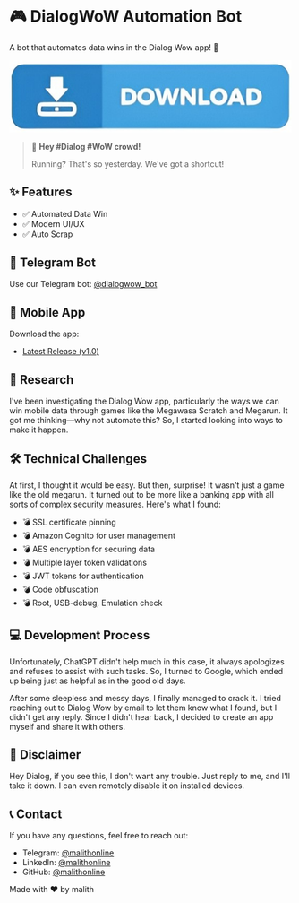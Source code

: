 # 🎮 DialogWoW Automation Bot
A bot that automates data wins in the Dialog Wow app! 🚀

[![Download APK v1.0](src/downloadbutton.jpg)](https://github.com/malithonline/notwow/releases/download/main/notwow.apk)

> 🚨 **Hey #Dialog #WoW crowd!**
> 
> Running? That's so yesterday. We've got a shortcut!

## ✨ Features
- ✅ Automated Data Win
- ✅ Modern UI/UX
- ✅ Auto Scrap

## 🤖 Telegram Bot
Use our Telegram bot: [@dialogwow_bot](https://t.me/dialogwow_bot)

## 📱 Mobile App
Download the app: 
- [Latest Release (v1.0)](https://github.com/malithonline/notwow/releases)


## 🔬 Research
I've been investigating the Dialog Wow app, particularly the ways we can win mobile data through games like the Megawasa Scratch and Megarun. It got me thinking—why not automate this? So, I started looking into ways to make it happen.

## 🛠️ Technical Challenges
At first, I thought it would be easy. But then, surprise! It wasn't just a game like the old megarun. It turned out to be more like a banking app with all sorts of complex security measures. Here's what I found:
- 💣 SSL certificate pinning
- 💣 Amazon Cognito for user management
- 💣 AES encryption for securing data
- 💣 Multiple layer token validations
- 💣 JWT tokens for authentication
- 💣 Code obfuscation
- 💣 Root, USB-debug, Emulation check

## 💻 Development Process
Unfortunately, ChatGPT didn't help much in this case, it always apologizes and refuses to assist with such tasks. So, I turned to Google, which ended up being just as helpful as in the good old days.

After some sleepless and messy days, I finally managed to crack it. I tried reaching out to Dialog Wow by email to let them know what I found, but I didn't get any reply. Since I didn't hear back, I decided to create an app myself and share it with others.

## 📝 Disclaimer
Hey Dialog, if you see this, I don't want any trouble. Just reply to me, and I'll take it down. I can even remotely disable it on installed devices.

## 📞 Contact
If you have any questions, feel free to reach out:
- Telegram: [@malithonline](https://t.me/malithonline)
- LinkedIn: [@malithonline](https://www.linkedin.com/in/malithonline)
- GitHub: [@malithonline](https://github.com/malithonline)

Made with ❤️ by malith
